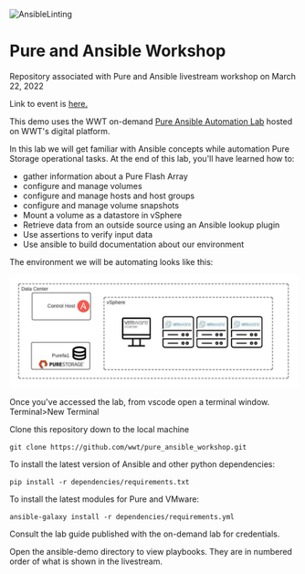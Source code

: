![AnsibleLinting](https://github.com/wwt/pure_ansible_workshop/actions/workflows/ansible-lint.yml/badge.svg)

# Pure and Ansible Workshop

Repository associated with Pure and Ansible livestream workshop on March 22, 2022

Link to event is [here.](https://www.wwt.com/event/6213ec44a3a7ae0084b645ed)

This demo uses the WWT on-demand [Pure Ansible Automation Lab](https://www.wwt.com/lab/pure-ansible-automation-lab) hosted on WWT's digital platform.

In this lab we will get familiar with Ansible concepts while automation Pure Storage operational tasks. At the end of this lab, you'll have learned how to:

* gather information about a Pure Flash Array
* configure and manage volumes
* configure and manage hosts and host groups
* configure and manage volume snapshots
* Mount a volume as a datastore in vSphere
* Retrieve data from an outside source using an Ansible lookup plugin
* Use assertions to verify input data
* Use ansible to build documentation about our environment

The environment we will be automating looks like this:

![Pure Ansible Automation Environment](images/PureAnsibleDemo-Diagram.jpeg)

Once you've accessed the lab, from vscode open a terminal window.
Terminal>New Terminal

Clone this repository down to the local machine

```
git clone https://github.com/wwt/pure_ansible_workshop.git
```

To install the latest version of Ansible and other python dependencies:

```
pip install -r dependencies/requirements.txt
```

To install the latest modules for Pure and VMware:

```
ansible-galaxy install -r dependencies/requirements.yml
```

Consult the lab guide published with the on-demand lab for credentials.

Open the ansible-demo directory to view playbooks. They are in numbered order of what is shown in the livestream.